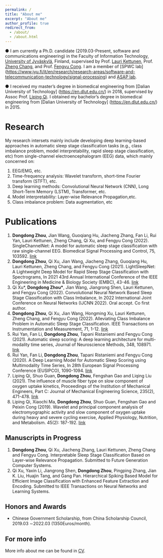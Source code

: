 ```yaml
---
permalink: /
title: "About me"
excerpt: "About me"
author_profile: true
redirect_from: 
  - /about/
  - /about.html
---
```

● I am currently a Ph.D. candidate (2019.03-Present, software and communications engineering) in the Faculty of Information Technology, [University of Jyväskylä](https://www.jyu.fi/en/), Finland,  supervised by Prof. [Lauri Kettunen](https://scholar.google.com/citations?user=5oo0DaAAAAAJ&hl=en), Prof. [Zheng Chang](https://scholar.google.com/citations?user=MmARrhAAAAAJ&hl=en), and Prof.  [Fengyu Cong](https://scholar.google.com/citations?user=Jd0dQA8AAAAJ&hl=en). I am a member of [SPWC lab] (https://www.jyu.fi/it/en/research/research-areas/software-and-telecommunication-technology/signal-processing) and [ASAP lab](http://www.escience.cn/people/cong/asap.html).

● I received my master’s degree in biomedical engineering from [Dalian University of Technology] (https://en.dlut.edu.cn/) in 2018, supervised by Assoc Prof. [Liping Qi](https://www.researchgate.net/profile/Liping-Qi). I obtained my bachelor’s degree in biomedical engineering from [Dalian University of Technology] (https://en.dlut.edu.cn/) in 2015.

Research
======
My research intersets mainly include developing deep learning-based approaches in automatic sleep stage classification tasks (e.g., class imbalance problem, model interpretability, rapid sleep stage classification, etc) from single-channel electroencephalogram (EEG) data, which mainly concerned on:
1. EEG/EMG, etc.
2. Time-frequency analysis: Wavelet transform, short-time Fourier transform (STFT), etc.
3. Deep learning methods: Convolutional Neural Network (CNN), Long Short-Term Memory (LSTM), Transformer, etc.
4. Model interpretability: Layer-wise Relevance Propagation,etc.
5. Class imbalance problem: Data augmentation, etc

Publications
====== 
1. $\textbf{Dongdong Zhou}$, Jian Wang, Guoqiang Hu, Jiacheng Zhang, Fan Li, Rui Yan, Lauri Kettunen, Zheng Chang, Qi Xu, and Fengyu Cong (2022). SingleChannelNet: A model for automatic sleep stage classification with raw single-channel EEG. Biomedical Signal Processing and Control, 75, 103592. [link](https://www.sciencedirect.com/science/article/pii/S1746809422001148)
2. $\textbf{Dongdong Zhou}$, Qi Xu, Jian Wang, Jiacheng Zhang, Guoqiang Hu, Lauri Kettunen, Zheng Chang, and Fengyu Cong (2021). LightSleepNet: A Lightweight Deep Model for Rapid Sleep Stage Classification with Spectrograms, In 2021 43rd Annual International Conference of the IEEE Engineering in Medicine & Biology Society (EMBC), 43-46. [link](https://ieeexplore.ieee.org/abstract/document/9629878)
3. Qi Xu*, $\textbf{Dongdong Zhou*}$, Jian Wang, Jiangrong Shen, Lauri Kettunen, and Fengyu Cong (2022). Convolutional Neural Network Based Sleep Stage Classification with Class Imbalance, In 2022 International Joint Conference on Neural Networks (IJCNN 2022). Oral accept. Co first author.
4. $\textbf{Dongdong Zhou}$, Qi Xu, Jian Wang, Hongming Xu, Lauri Kettunen, Zheng Chang, and Fengyu Cong (2022). Alleviating Class Imbalance Problem in Automatic Sleep Stage Classification. IEEE Transactions on Instrumentation and Measurement, 71, 1-12. [link](https://ieeexplore.ieee.org/abstract/document/9832012)
5. Rui Yan, Fan Li, $\textbf{Dongdong Zhou}$, Tapani Ristaniemi and Fengyu Cong (2021). Automatic sleep scoring: A deep learning architecture for multi-modality time series, Journal of Neuroscience Methods, 348, 108971. [link](https://www.sciencedirect.com/science/article/pii/S0165027020303940)
6. Rui Yan, Fan Li, $\textbf{Dongdong Zhou}$, Tapani Ristaniemi and Fengyu Cong (2020). A Deep Learning Model for Automatic Sleep Scoring using Multimodality Time Series, In 28th European Signal Processing Conference (EUSIPCO), 1090-1094. [link](https://ieeexplore.ieee.org/abstract/document/9287518)
7. Liping Qi, Shuo Guan, $\textbf{Dongdong Zhou}$, Fengshan Gao and Liqing Liu (2021). The influence of muscle fiber type on slow component of oxygen uptake kinetics, Proceedings of the Institution of Mechanical Engineers, Part C: Journal of Mechanical Engineering Science, 235(2), 471-478. [link](https://journals.sagepub.com/doi/abs/10.1177/0954406220940335)
8. Liping Qi, Xiaochi Ma, $\textbf{Dongdong Zhou}$, Shuo Guan, Fengshan Gao and Peixin Cong (2019). Wavelet and principal component analysis of electromyographic activity and slow component of oxygen uptake during heavy and severe cycling exercise, Applied Physiology, Nutrition, and Metabolism. 45(2): 187-192. [link](https://cdnsciencepub.com/doi/full/10.1139/apnm-2019-0037)

Manuscripts in Progress
------
1. $\textbf{Dongdong Zhou}$, Qi Xu, Jiacheng Zhang, Lauri Kettunen, Zheng Chang and Fengyu Cong. Interpretable Sleep Stage Classification Based on Layer-wise Relevance Propagation. Submitted to Future Generation Computer Systems.
2. Qi Xu, Yaxin Li, Jiangrong Shen, $\textbf{Dongdong Zhou}$, Pingping Zhang, Jian K. Liu, Huajin Tang, and Gang Pan. Hierarchical Spiking Based Model for Efficient Image Classification with Enhanced Feature Extraction and Encoding. Submitted to IEEE Transactions on Neural Networks and Learning Systems.


Honors and Awards
------
- Chinese Government Scholarship, from China Scholarship Council, 2019.03 ∼2022.03 (1350Euros/month).


For more info
------
More info about me can be found in [CV](cv).
